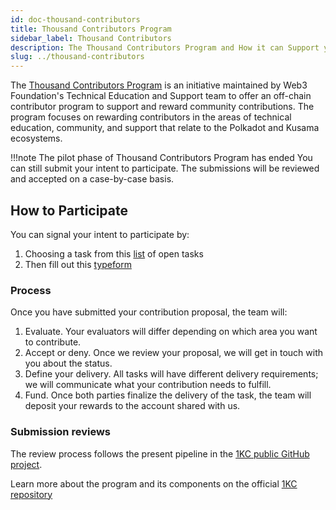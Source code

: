```yaml
---
id: doc-thousand-contributors
title: Thousand Contributors Program
sidebar_label: Thousand Contributors
description: The Thousand Contributors Program and How it can Support your Contributions.
slug: ../thousand-contributors
---
```


The [Thousand Contributors Program](https://github.com/w3f/1KC) is an initiative maintained by Web3
Foundation's Technical Education and Support team to offer an off-chain contributor program to
support and reward community contributions. The program focuses on rewarding contributors in the
areas of technical education, community, and support that relate to the Polkadot and Kusama
ecosystems.

!!!note 
      The pilot phase of Thousand Contributors Program has ended
      You can still submit your intent to participate. The submissions will be reviewed and accepted on a case-by-case basis.

## How to Participate

You can signal your intent to participate by:

1. Choosing a task from this [list](https://github.com/orgs/w3f/projects/13) of open tasks
2. Then fill out this [typeform](https://form.typeform.com/to/I9vjnCcI)

### Process

Once you have submitted your contribution proposal, the team will:

1. Evaluate. Your evaluators will differ depending on which area you want to
   contribute.
2. Accept or deny. Once we review your proposal, we will get in touch with you about the status.
3. Define your delivery. All tasks will have different delivery requirements; we will communicate
   what your contribution needs to fulfill.
4. Fund. Once both parties finalize the delivery of the task, the team will deposit your rewards to
   the account shared with us.

### Submission reviews

The review process follows the present pipeline in the
[1KC public GitHub project](https://github.com/orgs/w3f/projects/13).

Learn more about the program and its components on the official
[1KC repository](https://github.com/w3f/1KC)
